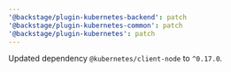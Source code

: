 ```yaml
---
'@backstage/plugin-kubernetes-backend': patch
'@backstage/plugin-kubernetes-common': patch
'@backstage/plugin-kubernetes': patch
---
```


Updated dependency `@kubernetes/client-node` to `^0.17.0`.
